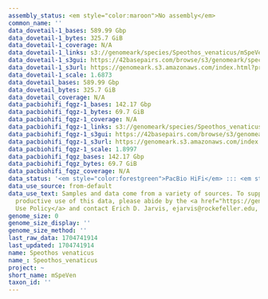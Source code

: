 ```yaml
---
assembly_status: <em style="color:maroon">No assembly</em>
common_name: ''
data_dovetail-1_bases: 589.99 Gbp
data_dovetail-1_bytes: 325.7 GiB
data_dovetail-1_coverage: N/A
data_dovetail-1_links: s3://genomeark/species/Speothos_venaticus/mSpeVen1/genomic_data/dovetail/<br>
data_dovetail-1_s3gui: https://42basepairs.com/browse/s3/genomeark/species/Speothos_venaticus/mSpeVen1/genomic_data/dovetail/
data_dovetail-1_s3url: https://genomeark.s3.amazonaws.com/index.html?prefix=species/Speothos_venaticus/mSpeVen1/genomic_data/dovetail/
data_dovetail-1_scale: 1.6873
data_dovetail_bases: 589.99 Gbp
data_dovetail_bytes: 325.7 GiB
data_dovetail_coverage: N/A
data_pacbiohifi_fqgz-1_bases: 142.17 Gbp
data_pacbiohifi_fqgz-1_bytes: 69.7 GiB
data_pacbiohifi_fqgz-1_coverage: N/A
data_pacbiohifi_fqgz-1_links: s3://genomeark/species/Speothos_venaticus/mSpeVen1/genomic_data/pacbio_hifi/<br>
data_pacbiohifi_fqgz-1_s3gui: https://42basepairs.com/browse/s3/genomeark/species/Speothos_venaticus/mSpeVen1/genomic_data/pacbio_hifi/
data_pacbiohifi_fqgz-1_s3url: https://genomeark.s3.amazonaws.com/index.html?prefix=species/Speothos_venaticus/mSpeVen1/genomic_data/pacbio_hifi/
data_pacbiohifi_fqgz-1_scale: 1.8997
data_pacbiohifi_fqgz_bases: 142.17 Gbp
data_pacbiohifi_fqgz_bytes: 69.7 GiB
data_pacbiohifi_fqgz_coverage: N/A
data_status: '<em style="color:forestgreen">PacBio HiFi</em> ::: <em style="color:forestgreen">Dovetail</em>'
data_use_source: from-default
data_use_text: Samples and data come from a variety of sources. To support fair and
  productive use of this data, please abide by the <a href="https://genome10k.soe.ucsc.edu/data-use-policies/">Data
  Use Policy</a> and contact Erich D. Jarvis, ejarvis@rockefeller.edu, with any questions.
genome_size: 0
genome_size_display: ''
genome_size_method: ''
last_raw_data: 1704741914
last_updated: 1704741914
name: Speothos venaticus
name_: Speothos_venaticus
project: ~
short_name: mSpeVen
taxon_id: ''
---
```

